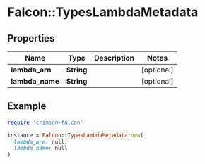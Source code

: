 # Falcon::TypesLambdaMetadata

## Properties

| Name | Type | Description | Notes |
| ---- | ---- | ----------- | ----- |
| **lambda_arn** | **String** |  | [optional] |
| **lambda_name** | **String** |  | [optional] |

## Example

```ruby
require 'crimson-falcon'

instance = Falcon::TypesLambdaMetadata.new(
  lambda_arn: null,
  lambda_name: null
)
```

